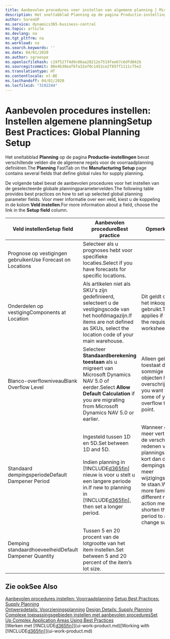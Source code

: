 ```yaml
---
title: Aanbevolen procedures voor instellen van algemene planning | Microsoft Docs
description: Het sneltabblad Planning op de pagina Productie-instellingen bevat verschillende velden die de algemene regels voor de voorraadplanning definiëren.
author: SorenGP
ms.service: dynamics365-business-central
ms.topic: article
ms.devlang: na
ms.tgt_pltfrm: na
ms.workload: na
ms.search.keywords: ''
ms.date: 04/01/2020
ms.author: sgroespe
ms.openlocfilehash: c19f527f4d9c06aa28212e7519fee67c6dfd042b
ms.sourcegitcommit: 88e4b30eaf6fa32af0c1452ce2f85ff1111c75e2
ms.translationtype: HT
ms.contentlocale: nl-BE
ms.lasthandoff: 04/01/2020
ms.locfileid: "3192244"
---
```

# <a name="setup-best-practices-global-planning-setup"></a><span data-ttu-id="5904b-103">Aanbevolen procedures instellen: Instellen algemene planning</span><span class="sxs-lookup"><span data-stu-id="5904b-103">Setup Best Practices: Global Planning Setup</span></span>
<span data-ttu-id="5904b-104">Het sneltabblad **Planning** op de pagina **Productie-instellingen** bevat verschillende velden die de algemene regels voor de voorraadplanning definiëren.</span><span class="sxs-lookup"><span data-stu-id="5904b-104">The **Planning** FastTab on the **Manufacturing Setup** page contains several fields that define global rules for supply planning.</span></span>  

 <span data-ttu-id="5904b-105">De volgende tabel bevat de aanbevolen procedures voor het instellen van de geselecteerde globale planningparametervelden.</span><span class="sxs-lookup"><span data-stu-id="5904b-105">The following table provides best practices on how to set up selected global planning parameter fields.</span></span> <span data-ttu-id="5904b-106">Voor meer informatie over een veld, kiest u de koppeling in de kolom **Veld instellen**.</span><span class="sxs-lookup"><span data-stu-id="5904b-106">For more information about a field, choose the link in the **Setup field** column.</span></span>  

|<span data-ttu-id="5904b-107">Veld instellen</span><span class="sxs-lookup"><span data-stu-id="5904b-107">Setup field</span></span>|<span data-ttu-id="5904b-108">Aanbevolen procedure</span><span class="sxs-lookup"><span data-stu-id="5904b-108">Best practice</span></span>|<span data-ttu-id="5904b-109">Opmerking</span><span class="sxs-lookup"><span data-stu-id="5904b-109">Comment</span></span>|  
|-----------------|-------------------|-------------|  
|<span data-ttu-id="5904b-110">Prognose op vestigingen gebruiken</span><span class="sxs-lookup"><span data-stu-id="5904b-110">Use Forecast on Locations</span></span>|<span data-ttu-id="5904b-111">Selecteer als u prognoses hebt voor specifieke locaties.</span><span class="sxs-lookup"><span data-stu-id="5904b-111">Select if you have forecasts for specific locations.</span></span>||  
|<span data-ttu-id="5904b-112">Onderdelen op vestiging</span><span class="sxs-lookup"><span data-stu-id="5904b-112">Components at Location</span></span>|<span data-ttu-id="5904b-113">Als artikelen niet als SKU's zijn gedefinieerd, selecteert u de vestigingscode van het hoofdmagazijn.</span><span class="sxs-lookup"><span data-stu-id="5904b-113">If items are not defined as SKUs, select the location code of your main warehouse.</span></span>|<span data-ttu-id="5904b-114">Dit geldt ook als u alleen het inkoopvoorstel gebruikt.</span><span class="sxs-lookup"><span data-stu-id="5904b-114">This also applies if you only use the requisition worksheet.</span></span>|  
|<span data-ttu-id="5904b-115">Blanco-overflowniveau</span><span class="sxs-lookup"><span data-stu-id="5904b-115">Blank Overflow Level</span></span>|<span data-ttu-id="5904b-116">Selecteer **Standaardberekening toestaan** als u migreert van Microsoft Dynamics NAV 5.0 of eerder.</span><span class="sxs-lookup"><span data-stu-id="5904b-116">Select **Allow Default Calculation** if you are migrating from Microsoft Dynamics NAV 5.0 or earlier.</span></span>|<span data-ttu-id="5904b-117">Alleen gebruiken als u toestaat dat alle of sommige van uw objecten het bestelpunt overschrijden.</span><span class="sxs-lookup"><span data-stu-id="5904b-117">Use only if you want to allow all or some of your items to overflow the reorder point.</span></span>|  
|<span data-ttu-id="5904b-118">Standaard dempingsperiode</span><span class="sxs-lookup"><span data-stu-id="5904b-118">Default Dampener Period</span></span>|<span data-ttu-id="5904b-119">Ingesteld tussen 1D en 5D.</span><span class="sxs-lookup"><span data-stu-id="5904b-119">Set between 1D and 5D.</span></span><br /><br /> <span data-ttu-id="5904b-120">Indien planning in [!INCLUDE[d365fin](includes/d365fin_md.md)] nieuw is voor u stelt u een langere periode in.</span><span class="sxs-lookup"><span data-stu-id="5904b-120">If new to planning in [!INCLUDE[d365fin](includes/d365fin_md.md)], then set a longer period.</span></span>|<span data-ttu-id="5904b-121">Wanneer gebruikers meer vertrouwd zijn met de verschillende redenen voor planningsboodschappen, kort dan de dempingsperiode in om meer wijzigingssuggesties toe te staan.</span><span class="sxs-lookup"><span data-stu-id="5904b-121">When users are more familiar with the different reasons for action messages, then shorten the dampener period to allow more change suggestions.</span></span>|  
|<span data-ttu-id="5904b-122">Demping standaardhoeveelheid</span><span class="sxs-lookup"><span data-stu-id="5904b-122">Default Dampener Quantity</span></span>|<span data-ttu-id="5904b-123">Tussen 5 en 20 procent van de lotgrootte van het item instellen.</span><span class="sxs-lookup"><span data-stu-id="5904b-123">Set between 5 and 20 percent of the item’s lot size.</span></span>||  

## <a name="see-also"></a><span data-ttu-id="5904b-124">Zie ook</span><span class="sxs-lookup"><span data-stu-id="5904b-124">See Also</span></span>  
 <span data-ttu-id="5904b-125">[Aanbevolen procedures instellen: Voorraadplanning](setup-best-practices-supply-planning.md) </span><span class="sxs-lookup"><span data-stu-id="5904b-125">[Setup Best Practices: Supply Planning](setup-best-practices-supply-planning.md) </span></span>  
 <span data-ttu-id="5904b-126">[Ontwerpdetails: Voorzieningsplanning](design-details-supply-planning.md) </span><span class="sxs-lookup"><span data-stu-id="5904b-126">[Design Details: Supply Planning](design-details-supply-planning.md) </span></span>  
 [<span data-ttu-id="5904b-127">Complexe toepassingsgebieden instellen met aanbevolen procedures</span><span class="sxs-lookup"><span data-stu-id="5904b-127">Set Up Complex Application Areas Using Best Practices</span></span>](set-up-complex-application-areas-using-best-practices.md)  
 <span data-ttu-id="5904b-128">[Werken met [!INCLUDE[d365fin](includes/d365fin_md.md)]](ui-work-product.md)</span><span class="sxs-lookup"><span data-stu-id="5904b-128">[Working with [!INCLUDE[d365fin](includes/d365fin_md.md)]](ui-work-product.md)</span></span>
